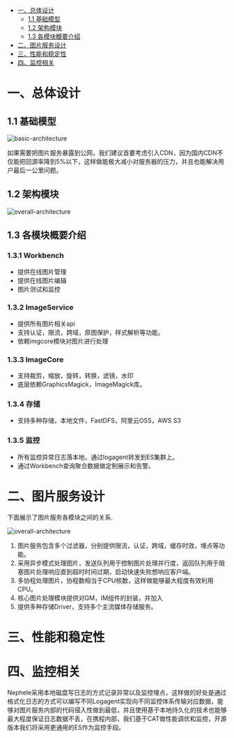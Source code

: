 ﻿* [一、总体设计](#一、总体设计)
    * [1.1 基础模型](#基础模型)
    * [1.2 架构模块](#架构模块)
    * [1.3 各模块概要介绍](#各模块概要介绍)
* [二、图片服务设计](#二、图片服务设计)
* [三、性能和稳定性](#三、性能和稳定性)
* [四、监控相关](#四、监控相关)

# 一、总体设计

## 1.1 基础模型
![basic-architecture](https://github.com/ctripcorp/nephele/blob/master/docs/images/nephele_basic.png)

如果需要把图片服务暴露到公网，我们建议首要考虑引入CDN，因为国内CDN不仅能把回源率降到5%以下，这样做能极大减小对服务器的压力，并且也能解决用户最后一公里问题。

## 1.2 架构模块
![overall-architecture](https://github.com/ctripcorp/nephele/blob/master/docs/images/nephele_overall.png)

## 1.3 各模块概要介绍

### 1.3.1 Workbench

* 提供在线图片管理
* 提供在线图片编辑
* 图片测试和监控

### 1.3.2 ImageService

* 提供所有图片相关api
* 支持认证，限流，跨域，原图保护，样式解析等功能。
* 依赖imgcore模块对图片进行处理

### 1.3.3 ImageCore

* 支持裁剪，缩放，旋转，转换，滤镜，水印
* 底层依赖GraphicsMagick，ImageMagick库。

### 1.3.4 存储

* 支持多种存储，本地文件，FastDFS，阿里云OSS，AWS S3

### 1.3.5 监控

* 所有监控异常日志落本地，通过logagent转发到ES集群上。
* 通过Workbench查询聚合数据做定制展示和告警。


# 二、图片服务设计

下面展示了图片服务各模块之间的关系.

![overall-architecture](https://github.com/ctripcorp/nephele/blob/master/docs/images/nephele_module.png)

1. 图片服务包含多个过滤器，分别提供限流，认证，跨域，缓存时效，埋点等功能。
2. 采用异步模式处理图片，发送队列用于控制图片处理并行度，返回队列用于阻塞图片处理响应直到超时时间过期，启动快速失败想响应客户端。
3. 多协程处理图片，协程数相当于CPU核数，这样做能够最大程度有效利用CPU。
4. 核心图片处理模块提供对GM，IM组件的封装，并加入
5. 提供多种存储Driver，支持多个主流媒体存储服务。



# 三、性能和稳定性



# 四、监控相关

Nephele采用本地磁盘写日志的方式记录异常以及监控埋点，这样做的好处是通过格式化日志的方式可以编写不同Logagent实现向不同监控体系传输对应数据，能够对图片服务内部的代码侵入性做到最低，并且使用基于本地持久化的技术也能够最大程度保证日志数据不丢，在携程内部，我们基于CAT做性能调优和监控，开源版本我们将采用更通用的ES作为监控手段。
